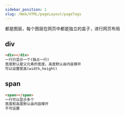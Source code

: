 ```yaml
---
sidebar_position: 1
slug: /Web/HTML/pageLayout/pageTags
---
```


都是图层，每个图层在网页中都是独立的盒子，进行网页布局

## div

```html
<div></div>
一行只显示一个(独占一行)
宽度默认是父元素的宽度，高度默认由内容撑开
可以设置宽高(width,height)
```

## span

```html
<span></span>
一行可以显示多个
宽度和高度默认由内容撑开
不可设置
```

